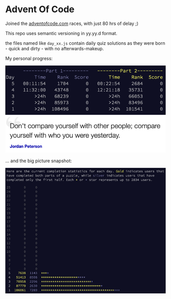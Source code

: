 # Advent Of Code

Joined the [adventofcode.com](https://adventofcode.com) races, with just 80 hrs of delay ;)

This repo uses semantic versioning in yy.yy.d format.

the files named like `day_xx.js` contain daily quiz solutions as they were born -
quick and dirty - with no afterwards-makeup.

My personal progress:

![](progress.png) ![](quote.png)

... and the big picture snapshot:

![](stats.png)
